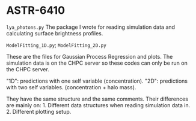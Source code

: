 # ASTR-6410
`lya_photons.py`
The package I wrote for reading simulation data and calculating surface brightness profiles. 



`ModelFitting_1D.py`; `ModelFitting_2D.py`

These are the files for Gaussian Process Regression and plots. The simulation data is on the CHPC server so these codes can only be run on the CHPC server.

"1D": predictions with one self variable (concentration).
"2D": predictions with two self variables. (concentration + halo mass).

They have the same structure and the same comments. Their differences are mainly on:
 	1. Different data structures when reading simulation data in.
 	2. Different plotting setup.

